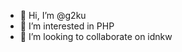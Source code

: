 - 👋 Hi, I’m @g2ku
- 👀 I’m interested in PHP
- 💞️ I’m looking to collaborate on idnkw

<!---
g2ku/g2ku is a ✨ special ✨ repository because its `README.md` (this file) appears on your GitHub profile.
You can click the Preview link to take a look at your changes.
--->
